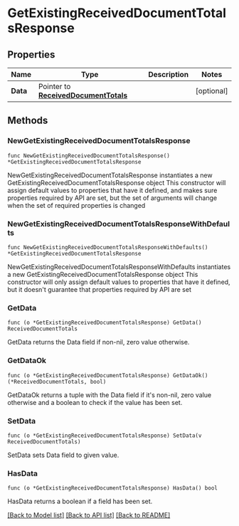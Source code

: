 # GetExistingReceivedDocumentTotalsResponse

## Properties

Name | Type | Description | Notes
------------ | ------------- | ------------- | -------------
**Data** | Pointer to [**ReceivedDocumentTotals**](ReceivedDocumentTotals.md) |  | [optional] 

## Methods

### NewGetExistingReceivedDocumentTotalsResponse

`func NewGetExistingReceivedDocumentTotalsResponse() *GetExistingReceivedDocumentTotalsResponse`

NewGetExistingReceivedDocumentTotalsResponse instantiates a new GetExistingReceivedDocumentTotalsResponse object
This constructor will assign default values to properties that have it defined,
and makes sure properties required by API are set, but the set of arguments
will change when the set of required properties is changed

### NewGetExistingReceivedDocumentTotalsResponseWithDefaults

`func NewGetExistingReceivedDocumentTotalsResponseWithDefaults() *GetExistingReceivedDocumentTotalsResponse`

NewGetExistingReceivedDocumentTotalsResponseWithDefaults instantiates a new GetExistingReceivedDocumentTotalsResponse object
This constructor will only assign default values to properties that have it defined,
but it doesn't guarantee that properties required by API are set

### GetData

`func (o *GetExistingReceivedDocumentTotalsResponse) GetData() ReceivedDocumentTotals`

GetData returns the Data field if non-nil, zero value otherwise.

### GetDataOk

`func (o *GetExistingReceivedDocumentTotalsResponse) GetDataOk() (*ReceivedDocumentTotals, bool)`

GetDataOk returns a tuple with the Data field if it's non-nil, zero value otherwise
and a boolean to check if the value has been set.

### SetData

`func (o *GetExistingReceivedDocumentTotalsResponse) SetData(v ReceivedDocumentTotals)`

SetData sets Data field to given value.

### HasData

`func (o *GetExistingReceivedDocumentTotalsResponse) HasData() bool`

HasData returns a boolean if a field has been set.


[[Back to Model list]](../README.md#documentation-for-models) [[Back to API list]](../README.md#documentation-for-api-endpoints) [[Back to README]](../README.md)


